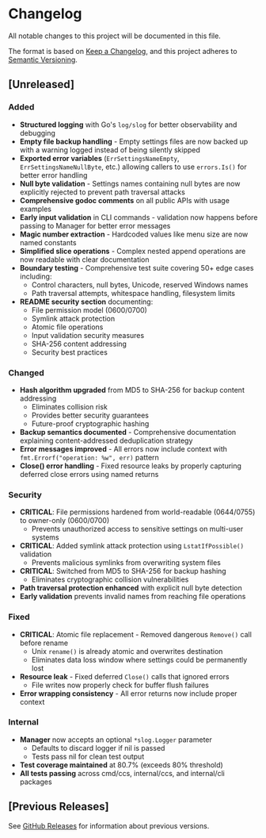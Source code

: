 # Changelog

All notable changes to this project will be documented in this file.

The format is based on [Keep a Changelog](https://keepachangelog.com/en/1.0.0/),
and this project adheres to [Semantic Versioning](https://semver.org/spec/v2.0.0.html).

## [Unreleased]

### Added
- **Structured logging** with Go's `log/slog` for better observability and debugging
- **Empty file backup handling** - Empty settings files are now backed up with a warning logged instead of being silently skipped
- **Exported error variables** (`ErrSettingsNameEmpty`, `ErrSettingsNameNullByte`, etc.) allowing callers to use `errors.Is()` for better error handling
- **Null byte validation** - Settings names containing null bytes are now explicitly rejected to prevent path traversal attacks
- **Comprehensive godoc comments** on all public APIs with usage examples
- **Early input validation** in CLI commands - validation now happens before passing to Manager for better error messages
- **Magic number extraction** - Hardcoded values like menu size are now named constants
- **Simplified slice operations** - Complex nested append operations are now readable with clear documentation
- **Boundary testing** - Comprehensive test suite covering 50+ edge cases including:
  - Control characters, null bytes, Unicode, reserved Windows names
  - Path traversal attempts, whitespace handling, filesystem limits
- **README security section** documenting:
  - File permission model (0600/0700)
  - Symlink attack protection
  - Atomic file operations
  - Input validation security measures
  - SHA-256 content addressing
  - Security best practices

### Changed
- **Hash algorithm upgraded** from MD5 to SHA-256 for backup content addressing
  - Eliminates collision risk
  - Provides better security guarantees
  - Future-proof cryptographic hashing
- **Backup semantics documented** - Comprehensive documentation explaining content-addressed deduplication strategy
- **Error messages improved** - All errors now include context with `fmt.Errorf("operation: %w", err)` pattern
- **Close() error handling** - Fixed resource leaks by properly capturing deferred close errors using named returns

### Security
- **CRITICAL**: File permissions hardened from world-readable (0644/0755) to owner-only (0600/0700)
  - Prevents unauthorized access to sensitive settings on multi-user systems
- **CRITICAL**: Added symlink attack protection using `LstatIfPossible()` validation
  - Prevents malicious symlinks from overwriting system files
- **CRITICAL**: Switched from MD5 to SHA-256 for backup hashing
  - Eliminates cryptographic collision vulnerabilities
- **Path traversal protection enhanced** with explicit null byte detection
- **Early validation** prevents invalid names from reaching file operations

### Fixed
- **CRITICAL**: Atomic file replacement - Removed dangerous `Remove()` call before rename
  - Unix `rename()` is already atomic and overwrites destination
  - Eliminates data loss window where settings could be permanently lost
- **Resource leak** - Fixed deferred `Close()` calls that ignored errors
  - File writes now properly check for buffer flush failures
- **Error wrapping consistency** - All error returns now include proper context

### Internal
- **Manager** now accepts an optional `*slog.Logger` parameter
  - Defaults to discard logger if nil is passed
  - Tests pass nil for clean test output
- **Test coverage maintained** at 80.7% (exceeds 80% threshold)
- **All tests passing** across cmd/ccs, internal/ccs, and internal/cli packages

## [Previous Releases]

See [GitHub Releases](https://github.com/OpenGG/claude-code-switch-settings/releases) for information about previous versions.
